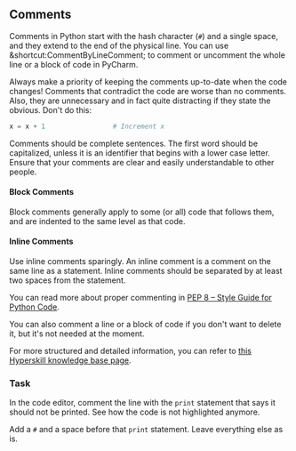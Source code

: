 ## Comments

Comments in Python start with the hash character (`#`) and a single space, 
and they extend to the end of the physical line. You can use &shortcut:CommentByLineComment; to comment 
or uncomment the whole line or a block of code in PyCharm.  


Always make a priority of keeping the comments up-to-date when the code changes!
Comments that contradict the code are worse than no comments.
Also, they are unnecessary and in fact quite distracting if they state the obvious. Don't do this:

```python
x = x + 1                 # Increment x
```

Comments should be complete sentences. The first word should be capitalized, 
unless it is an identifier that begins with a lower case letter. Ensure that 
your comments are clear and easily understandable to other people. 

#### Block Comments

Block comments generally apply to some (or all) code that follows them, and 
are indented to the same level as that code. 

#### Inline Comments
Use inline comments sparingly. An inline comment is a comment on the 
same line as a statement. Inline comments should be separated by at least two spaces from the statement.

You can read more about proper commenting in <a href="https://www.python.org/dev/peps/pep-0008/#comments">PEP 8 – Style Guide for Python Code</a>. 
  
You can also comment a line or a block of code if you don't want to delete it, but it's not needed at the moment. 

For more structured and detailed information, you can refer to [this Hyperskill knowledge base page](https://hyperskill.org/learn/step/6081?utm_source=jba&utm_medium=jba_courses_links).

### Task
In the code editor, comment the line with the `print` statement that says it should not be printed. 
See how the code is not highlighted anymore.

<div class="hint">
  Add a <code>#</code> and a space before that <code>print</code> statement. Leave everything else as is.
</div>
